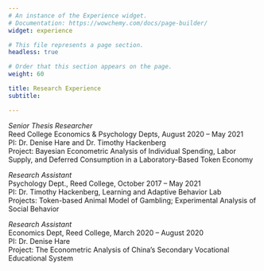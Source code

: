 ```yaml
---
# An instance of the Experience widget.
# Documentation: https://wowchemy.com/docs/page-builder/
widget: experience

# This file represents a page section.
headless: true

# Order that this section appears on the page.
weight: 60

title: Research Experience
subtitle:

---
```


*Senior Thesis Researcher*\
Reed College Economics & Psychology Depts, August 2020 – May 2021\
PI: Dr. Denise Hare and Dr. Timothy Hackenberg\
Project: Bayesian Econometric Analysis of Individual Spending, Labor Supply, and Deferred Consumption in a Laboratory-Based Token Economy

*Research Assistant*\
Psychology Dept., Reed College, October 2017 – May 2021\
PI: Dr. Timothy Hackenberg, Learning and Adaptive Behavior Lab\
Projects: Token-based Animal Model of Gambling; Experimental Analysis of Social Behavior

*Research Assistant*\
Economics Dept, Reed College, March 2020 – August 2020\
PI:  Dr. Denise Hare\
Project: The Econometric Analysis of China’s Secondary Vocational Educational System
